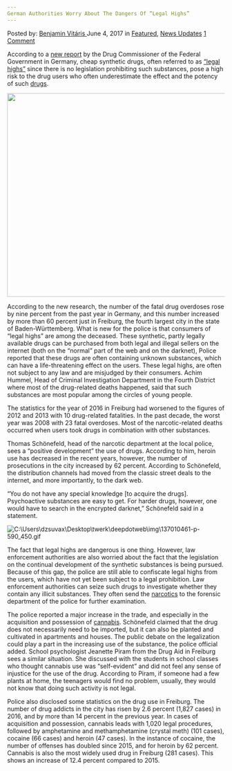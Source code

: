 ```yaml
---
German Authorities Worry About The Dangers Of “Legal Highs”
---
```

<article class="post-listing post-20361 post type-post status-publish format-standard has-post-thumbnail hentry category-deepdot-news category-news-updates tag-authorities tag-dangers tag-german tag-highs tag-legal tag-worry">
    <div class="post-inner">
        <span>Posted by: <a href="https://www.deepdotweb.com/author/benjaminvi/" title="">Benjamin Vitáris </a></span>
    <span>June 4, 2017</span>
    <span>in <a href="https://www.deepdotweb.com/category/deepdot-news/" rel="category tag">Featured</a>, <a href="https://www.deepdotweb.com/category/news-updates/" rel="category tag">News Updates</a></span>
    <span><a href="https://www.deepdotweb.com/2017/06/04/german-authorities-worry-dangers-legal-highs/#comments">1 Comment</a></span>
    </p>
    <div class="clear"></div>
    <div class="entry">
    <p>According to a <a href="http://www.badische-zeitung.de/freiburg/tote-durch-legal-highs--137010465.html">new report</a> by the Drug Commissioner of the Federal Government in Germany, cheap synthetic drugs, often referred to as <a href="https://www.deepdotweb.com/2015/05/02/an-insight-into-who-is-really-buying-legal-highs-online/">“legal highs”</a> since there is no legislation prohibiting such substances, pose a high risk to the drug users who often underestimate the effect and the potency of such <a href="https://www.deepdotweb.com/2017/05/09/british-festival-dealer-sold-drugs-pay-medical-treatment-jailed/">drugs</a>.</p>
    <p><img class="wp-image-20379 aligncenter" src="https://www.deepdotweb.com/wp-content/uploads/2017/06/c-users-dzsuvax-desktop-twerk-deepdotweb-img-1370.jpeg" alt="" width="707" height="471" srcset="https://www.deepdotweb.com/wp-content/uploads/2017/06/c-users-dzsuvax-desktop-twerk-deepdotweb-img-1370.jpeg 1024w, https://www.deepdotweb.com/wp-content/uploads/2017/06/c-users-dzsuvax-desktop-twerk-deepdotweb-img-1370-300x200.jpeg 300w" sizes="(max-width: 707px) 100vw, 707px" /></p>
    <p>According to the new research, the number of the fatal drug overdoses rose by nine percent from the past year in Germany, and this number increased by more than 60 percent just in Freiburg, the fourth largest city in the state of Baden-Württemberg. What is new for the police is that consumers of &#8220;legal highs&#8221; are among the deceased. These synthetic, partly legally available drugs can be purchased from both legal and illegal sellers on the internet (both on the “normal” part of the web and on the darknet), Police reported that these drugs are often containing unknown substances, which can have a life-threatening effect on the users. These legal highs, are often not subject to any law and are misjudged by their consumers. Achim Hummel, Head of Criminal Investigation Department in the Fourth District where most of the drug-related deaths happened, said that such substances are most popular among the circles of young people.</p>
    <p>The statistics for the year of 2016 in Freiburg had worsened to the figures of 2012 and 2013 with 10 drug-related fatalities. In the past decade, the worst year was 2008 with 23 fatal overdoses. Most of the narcotic-related deaths occurred when users took drugs in combination with other substances.</p>
    <p>Thomas Schönefeld, head of the narcotic department at the local police, sees a &#8220;positive development&#8221; the use of drugs. According to him, heroin use has decreased in the recent years, however, the number of prosecutions in the city increased by 62 percent. According to Schönefeld, the distribution channels had moved from the classic street deals to the internet, and more importantly, to the dark web.</p>
    <p>&#8220;You do not have any special knowledge [to acquire the drugs]. Psychoactive substances are easy to get. For harder drugs, however, one would have to search in the encrypted darknet,” Schönefeld said in a statement.</p>
    <p><img class="wp-image-20380 aligncenter" src="https://www.deepdotweb.com/wp-content/uploads/2017/06/c-users-dzsuvax-desktop-twerk-deepdotweb-img-1370.gif" alt="C:\Users\dzsuvax\Desktop\twerk\deepdotweb\img\137010461-p-590_450.gif" /></p>
    <p>The fact that legal highs are dangerous is one thing. However, law enforcement authorities are also worried about the fact that the legislation on the continual development of the synthetic substances is being pursued. Because of this gap, the police are still able to confiscate legal highs from the users, which have not yet been subject to a legal prohibition. Law enforcement authorities can seize such drugs to investigate whether they contain any illicit substances. They often send the <a href="https://www.deepdotweb.com/2017/04/22/former-customer-narcotics-vendor-shiny-flakes-ordered-pay-fine/">narcotics</a> to the forensic department of the police for further examination.</p>
    <p><a id="post-20361-_gjdgxs"></a> The police reported a major increase in the trade, and especially in the acquisition and possession of <a href="https://www.deepdotweb.com/2016/11/21/cannabis-legalization-attempt-failed-south-tyrol/">cannabis</a>. Schönefeld claimed that the drug does not necessarily need to be imported, but it can also be planted and cultivated in apartments and houses. The public debate on the legalization could play a part in the increasing use of the substance, the police official added. School psychologist Jeanette Piram from the Drug Aid in Freiburg sees a similar situation. She discussed with the students in school classes who thought cannabis use was “self-evident” and did not feel any sense of injustice for the use of the drug. According to Piram, if someone had a few plants at home, the teenagers would find no problem, usually, they would not know that doing such activity is not legal.</p>
    <p>Police also disclosed some statistics on the drug use in Freiburg. The number of drug addicts in the city has risen by 2.6 percent (1,827 cases) in 2016, and by more than 14 percent in the previous year. In cases of acquisition and possession, cannabis leads with 1,020 legal procedures, followed by amphetamine and methamphetamine (crystal meth) (101 cases), cocaine (66 cases) and heroin (47 cases). In the instance of cocaine, the number of offenses has doubled since 2015, and for heroin by 62 percent. Cannabis is also the most widely used drug in Freiburg (281 cases). This shows an increase of 12.4 percent compared to 2015.</p>
    </div>
    <span style="display:none"><a href="https://www.deepdotweb.com/tag/authorities/" rel="tag">authorities</a> <a href="https://www.deepdotweb.com/tag/dangers/" rel="tag">dangers</a> <a href="https://www.deepdotweb.com/tag/german/" rel="tag">german</a> <a href="https://www.deepdotweb.com/tag/highs/" rel="tag">highs</a> <a href="https://www.deepdotweb.com/tag/legal/" rel="tag">legal</a> <a href="https://www.deepdotweb.com/tag/worry/" rel="tag">worry</a></span> <span style="display:none" class="updated">2017-06-04</span>
    <div style="display:none" class="vcard author" itemprop="author" itemscope itemtype="http://schema.org/Person"><strong class="fn" itemprop="name"><a href="https://www.deepdotweb.com/author/benjaminvi/" title="Posts by Benjamin Vitáris" rel="author">Benjamin Vitáris</a></strong></div>
    </div>
</article>

